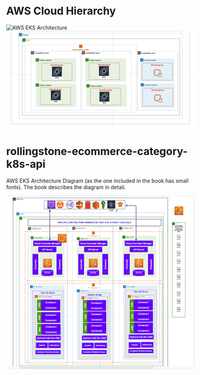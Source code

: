 
# AWS Cloud Hierarchy

![AWS EKS Architecture](AWS_Heirarchy_2.png)
![AWS EKS Architecture](AWS_Heirarchy_1.png)

# rollingstone-ecommerce-category-k8s-api

AWS EKS Architecture Diagram (as the one included in the book has small fonts). The book describes the diagram in detail.

![AWS EKS Architecture](AWS_EKS.png)




